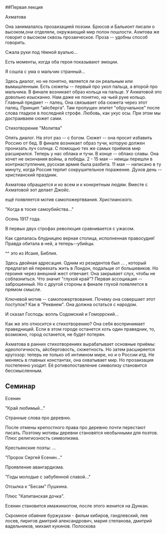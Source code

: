 ##Первая лекция

Ахматова

Она занималалсь прозаизацией поэзии. Брюсов и Бальионт писали о высоком,они отделяли, окружающий мир полон пошлости. Ахмтова же говорит о высоком сквозь прозаическое. Проза -- удобны способ говорить. 

Сжала руки под тёмной вуалью...

Есть моменты, когда оба героя показывают эмоции.

Я сошла с ума о мальчик странный...

Здесь диалог, но не понятно, является ли он реальным или вымышленным. Есть сюжеты -- первый про укол пальца, а второй про мальчика. В финале возникает образ кольца на пальце. У Ахматовой это довольно изысканно. Нам даже не понятно, на чьей руке кольцо. Главный предмет -- палец. Она связывает оба сюжета через этот палец. Принцип "айсберга". Там пропущен эпитет "обручальное" после слова гладкое в последней строфе. Любовь, как укус осы. При этом мы достраиваем сюжет сами.

Стихотворение "Молитва"

Опять диалог. На этот раз -- с богом. Сюжет -- она просит избавить Россию от бед. В финале возникает образ тучи, которую должен пронизать луч солнца. С помощью тех же самых приёмов мир расширился. Теперь у нас облака и тучи. В конце -- облако славы. Она хочет не окончания войны, а победы. 2 - 15 мая -- немцы перешли в контрнаступление, русская армия была разбита. 11 мая -- написано в ту минуту, когда Россия терпит сокрушительное поражение. Духов день -- христианский праздник.

Ахматова обращается и ко всем и к конкретным людям.
Вместе с Ахматовой эот делает Джойс.

ещё появляется мотив самопожертввания. Христианского.

"Когда в тоске самоубийства..."

Осень 1917 года.

В первых двух строфах революция сравнивается с ужасом.

Как сделалась блудницею верная столица, исполненная правосудия! Правда обитала в ней, а теперь--убийцы.

^^ это из Исаия, Библия.

Здесь двойная адресация. Одним из резидентов был ... , который предлагал ей переехать жить в Лондон, подальше от большевиков. Но героиня через внешний жест отвечает. Она закрывает слух, чтобы не соблазниться. Что значит "глухой край"? Первая ассоциация -- заброшенный. Но с другой стороны в финале глухой появляется в прямом смысле.

Ключевой мотив -- самопожертвование. Почему она совершает этот поступок? Как в "Реквием". Она должна остаться с народом.

И сказал Господь: вопль Содомский и Гоморрский...

Как же это относится к стихотворению? Она себя воспринимает праведницей. Если в этом городе останется хоть один праведник, то, возможно, город останется, не будет потерян.

Ахматова в ранних стихотворениях вырабатывает основные приёмы: идеологичность, айсберговость, сюжетность. Но затем расширяется кругозор: теперь не только об интимном мире, но и о России итд. Не меняясь в главных константах, она охватывает мир. Но прозаизация постепенно уходит. Её ротивопоставление символизу становится бессмысленным.

## Семинар

Есенин

"Край любимый..."

Странные слова про деревню.

После отмены крепостного права про деревню почти перестают писать. Поэтому мотивы деревни становятся необычными для поэтов. Плюс религиозность символизма.

Крестьянские поэты: ...

"Пророк Сергей Есенин..."

Проявление авангардизма.

"Годы молодые с забубенной славой..."

Отсылка к "Бесам" Пушкина.

Плюс "Капитанская дочка".

Есенин становится имажинизтом, после этого женится на Дункан.

Скромное обаяние буржуазии - фильм
кибиров, гандлевский, лев лосев, пиригов дмитрий александрович, мария степанова, дмитрий вадельников, михаил кукинов. Полоскова